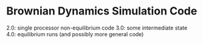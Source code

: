 # Brownian Dynamics Simulation Code

2.0: single processor non-equilibrium code
3.0: some intermediate state
4.0: equilibrium runs (and possibly more general code)
